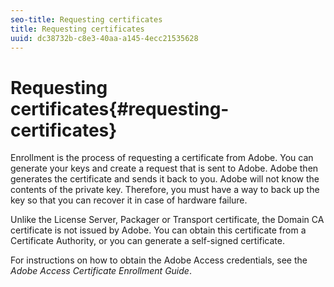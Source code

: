 ```yaml
---
seo-title: Requesting certificates
title: Requesting certificates
uuid: dc38732b-c8e3-40aa-a145-4ecc21535628
---
```


# Requesting certificates{#requesting-certificates}

Enrollment is the process of requesting a certificate from Adobe. You can generate your keys and create a request that is sent to Adobe. Adobe then generates the certificate and sends it back to you. Adobe will not know the contents of the private key. Therefore, you must have a way to back up the key so that you can recover it in case of hardware failure.

Unlike the License Server, Packager or Transport certificate, the Domain CA certificate is not issued by Adobe. You can obtain this certificate from a Certificate Authority, or you can generate a self-signed certificate.

For instructions on how to obtain the Adobe Access credentials, see the *Adobe Access Certificate Enrollment Guide*. 
